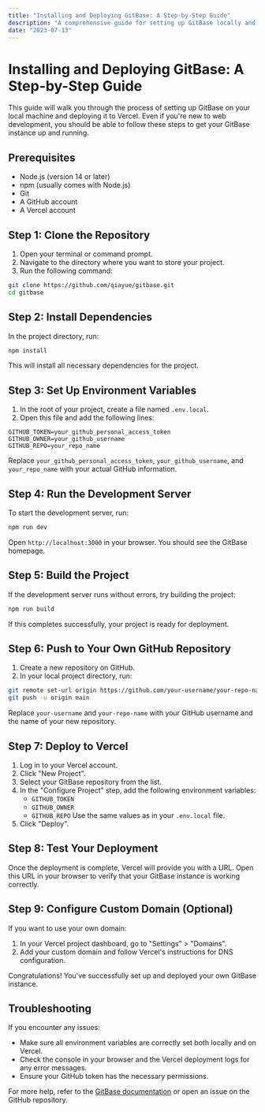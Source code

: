 ```yaml
---
title: "Installing and Deploying GitBase: A Step-by-Step Guide"
description: "A comprehensive guide for setting up GitBase locally and deploying it to Vercel, suitable for beginners."
date: "2023-07-13"
---
```


# Installing and Deploying GitBase: A Step-by-Step Guide

This guide will walk you through the process of setting up GitBase on your local machine and deploying it to Vercel. Even if you're new to web development, you should be able to follow these steps to get your GitBase instance up and running.

## Prerequisites

- Node.js (version 14 or later)
- npm (usually comes with Node.js)
- Git
- A GitHub account
- A Vercel account

## Step 1: Clone the Repository

1. Open your terminal or command prompt.
2. Navigate to the directory where you want to store your project.
3. Run the following command:

```bash
git clone https://github.com/qiayue/gitbase.git
cd gitbase
```

## Step 2: Install Dependencies

In the project directory, run:

```bash
npm install
```

This will install all necessary dependencies for the project.

## Step 3: Set Up Environment Variables

1. In the root of your project, create a file named `.env.local`.
2. Open this file and add the following lines:

```
GITHUB_TOKEN=your_github_personal_access_token
GITHUB_OWNER=your_github_username
GITHUB_REPO=your_repo_name
```

Replace `your_github_personal_access_token`, `your_github_username`, and `your_repo_name` with your actual GitHub information.

## Step 4: Run the Development Server

To start the development server, run:

```bash
npm run dev
```

Open `http://localhost:3000` in your browser. You should see the GitBase homepage.

## Step 5: Build the Project

If the development server runs without errors, try building the project:

```bash
npm run build
```

If this completes successfully, your project is ready for deployment.

## Step 6: Push to Your Own GitHub Repository

1. Create a new repository on GitHub.
2. In your local project directory, run:

```bash
git remote set-url origin https://github.com/your-username/your-repo-name.git
git push -u origin main
```

Replace `your-username` and `your-repo-name` with your GitHub username and the name of your new repository.

## Step 7: Deploy to Vercel

1. Log in to your Vercel account.
2. Click "New Project".
3. Select your GitBase repository from the list.
4. In the "Configure Project" step, add the following environment variables:
   - `GITHUB_TOKEN`
   - `GITHUB_OWNER`
   - `GITHUB_REPO`
   Use the same values as in your `.env.local` file.
5. Click "Deploy".

## Step 8: Test Your Deployment

Once the deployment is complete, Vercel will provide you with a URL. Open this URL in your browser to verify that your GitBase instance is working correctly.

## Step 9: Configure Custom Domain (Optional)

If you want to use your own domain:

1. In your Vercel project dashboard, go to "Settings" > "Domains".
2. Add your custom domain and follow Vercel's instructions for DNS configuration.

Congratulations! You've successfully set up and deployed your own GitBase instance.

## Troubleshooting

If you encounter any issues:
- Make sure all environment variables are correctly set both locally and on Vercel.
- Check the console in your browser and the Vercel deployment logs for any error messages.
- Ensure your GitHub token has the necessary permissions.

For more help, refer to the [GitBase documentation](https://github.com/qiayue/gitbase) or open an issue on the GitHub repository.